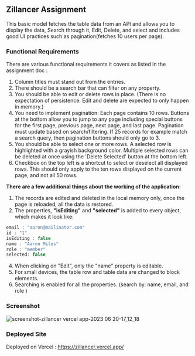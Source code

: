 ## Zillancer Assignment

This basic model fetches the table data from an API and allows you to display the data, Search through it, Edit, Delete, and select and includes good UI practices such as pagination(fetches 10 users per page).

### Functional Requirements 

There are various functional requirements it covers as listed in the assignment doc :
1. Column titles must stand out from the entries.
2. There should be a search bar that can filter on any property.
3. You should be able to edit or delete rows in place. (There is no expectation of persistence. Edit and delete are expected to only happen in memory.)
4. You need to implement pagination: Each page contains 10 rows. Buttons at the bottom allow you to jump to any page including special buttons for the first page, previous page, next page, and last page. Pagination must update based on search/filtering. If 25 records for example match a search query, then pagination buttons should only go to 3.
5. You should be able to select one or more rows. A selected row is highlighted with a grayish background color. Multiple selected rows can be deleted at once using the 'Delete Selected' button at the bottom left.
6. Checkbox on the top left is a shortcut to select or deselect all displayed rows. This should only apply to the ten rows displayed on the current page, and not all 50 rows.

**There are a few additional things about the working of the application:**
1. The records are edited and deleted in the local memory only, once the page is reloaded, all the data is restored.
2. The properties, **"isEditing"** and **"selected"** is added to every object, which makes it look like:
```js
email : "aaron@mailinator.com"
id : "1"
isEditing : false
name : "Aaron Miles"
role : "member"
selected: false
```
4. When clicking on "Edit", only the "name" property is editable.
5. For small devices, the table row and table data are changed to block elements.
6. Searching is enabled for all the properties. (search by: name, email, and role )
   
### Screenshot
![screenshot-zillancer vercel app-2023 06 20-17_12_18](https://github.com/drakshi/Zillancer/assets/62384655/cbb0446e-e9c8-4c32-9eda-e9ca7a31c025)

### Deployed Site 

Deployed on Vercel : https://zillancer.vercel.app/
